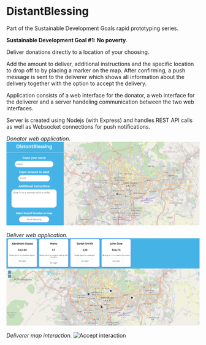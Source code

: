 # DistantBlessing

Part of the Sustainable Development Goals rapid prototyping series.

**Sustainable Development Goal #1: No poverty**.

Deliver donations directly to a location of your choosing. 

Add the amount to deliver, additional instructions and the specific location to drop off to by placing a marker on the map. After confirming, a push message is sent to the deliverer which shows all information about the delivery together with the option to accept the delivery.

Application consists of a web interface for the donator, a web interface for the deliverer and a server handeling communication between the two web interfaces.

Server is created using Nodejs (with Express) and handles REST API calls as well as Websocket connections for push notifications.

*Donator web application.*
![Donator webapp](clientfilled.png "Donator Webapp")

*Deliver web application.*
![Delivery webapp](deliveryfilled.png "Deliver Webapp")

*Deliverer map interaction.*
![Accept interaction](test.gif "Map interactions")
